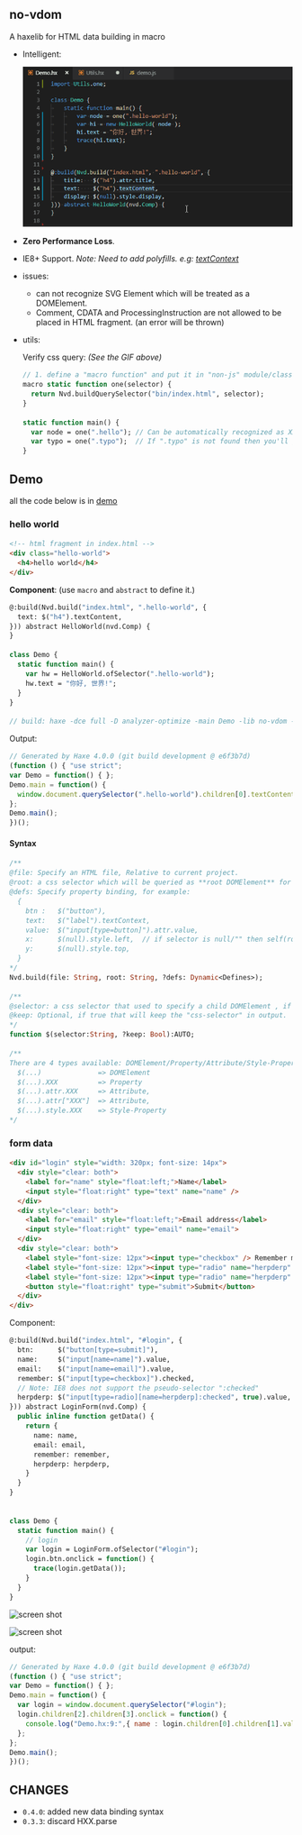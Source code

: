 no-vdom
--------

A haxelib for HTML data building in macro

* Intelligent:

  ![screen shot](demo/demo-3.gif)

* **Zero Performance Loss**.

* IE8+ Support. *Note: Need to add polyfills. e.g: [textContext](http://eligrey.com/blog/post/textcontent-in-ie8)*

* issues:
  - can not recognize SVG Element which will be treated as a DOMElement.
  - Comment, CDATA and ProcessingInstruction are not allowed to be placed in HTML fragment. (an error will be thrown)

* utils:

  Verify css query: *(See the GIF above)*

  ```haxe
  // 1. define a "macro function" and put it in "non-js" module/class file
  macro static function one(selector) {
    return Nvd.buildQuerySelector("bin/index.html", selector);
  }

  static function main() {
    var node = one(".hello"); // Can be automatically recognized as XXXElement
    var typo = one(".typo");  // If ".typo" is not found then you'll get an error
  }
  ```

## Demo

all the code below is in [demo](demo/Demo.hx?ts=4)

### hello world

```html
<!-- html fragment in index.html -->
<div class="hello-world">
  <h4>hello world</h4>
</div>
```

**Component**: (use `macro` and `abstract` to define it.)

```haxe
@:build(Nvd.build("index.html", ".hello-world", {
  text: $("h4").textContent,
})) abstract HelloWorld(nvd.Comp) {
}

class Demo {
  static function main() {
    var hw = HelloWorld.ofSelector(".hello-world");
    hw.text = "你好, 世界!";
  }
}

// build: haxe -dce full -D analyzer-optimize -main Demo -lib no-vdom -js demo.js
```

Output:

```js
// Generated by Haxe 4.0.0 (git build development @ e6f3b7d)
(function () { "use strict";
var Demo = function() { };
Demo.main = function() {
  window.document.querySelector(".hello-world").children[0].textContent = "你好, 世界!";
};
Demo.main();
})();
```

#### Syntax

```haxe
/**
@file: Specify an HTML file, Relative to current project.
@root: a css selector which will be queried as **root DOMElement** for the Component.
@defs: Specify property binding, for example:
  {
    btn :   $("button"),
    text:   $("label").textContext,
    value:  $("input[type=button]").attr.value,
    x:      $(null).style.left,  // if selector is null/"" then self(root DOMElement).
    y:      $(null).style.top,
  }
*/
Nvd.build(file: String, root: String, ?defs: Dynamic<Defines>);

/**
@selector: a css selector that used to specify a child DOMElement , if null it's represented as root DOMElement.
@keep: Optional, if true that will keep the "css-selector" in output.
*/
function $(selector:String, ?keep: Bool):AUTO;

/**
There are 4 types available: DOMElement/Property/Attribute/Style-Property
  $(...)              => DOMElement
  $(...).XXX          => Property
  $(...).attr.XXX     => Attribute,
  $(...).attr["XXX"]  => Attribute,
  $(...).style.XXX    => Style-Property
*/
```

### form data

```html
<div id="login" style="width: 320px; font-size: 14px">
  <div style="clear: both">
    <label for="name" style="float:left;">Name</label>
    <input style="float:right" type="text" name="name" />
  </div>
  <div style="clear: both">
    <label for="email" style="float:left;">Email address</label>
    <input style="float:right" type="email" name="email">
  </div>
  <div style="clear: both">
    <label style="font-size: 12px"><input type="checkbox" /> Remember me </label>
    <label style="font-size: 12px"><input type="radio" name="herpderp" value="herp" checked="checked" /> Herp </label>
    <label style="font-size: 12px"><input type="radio" name="herpderp" value="derp" /> Derp </label>
    <button style="float:right" type="submit">Submit</button>
  </div>
</div>
```

Component:

```hx
@:build(Nvd.build("index.html", "#login", {
  btn:      $("button[type=submit]"),
  name:     $("input[name=name]").value,
  email:    $("input[name=email]").value,
  remember: $("input[type=checkbox]").checked,
  // Note: IE8 does not support the pseudo-selector ":checked"
  herpderp: $("input[type=radio][name=herpderp]:checked", true).value,
})) abstract LoginForm(nvd.Comp) {
  public inline function getData() {
    return {
      name: name,
      email: email,
      remember: remember,
      herpderp: herpderp,
    }
  }
}


class Demo {
  static function main() {
    // login
    var login = LoginForm.ofSelector("#login");
    login.btn.onclick = function() {
      trace(login.getData());
    }
  }
}
```

![screen shot](demo/demo.gif)

![screen shot](demo/demo-2.gif)

output:

```js
// Generated by Haxe 4.0.0 (git build development @ e6f3b7d)
(function () { "use strict";
var Demo = function() { };
Demo.main = function() {
  var login = window.document.querySelector("#login");
  login.children[2].children[3].onclick = function() {
    console.log("Demo.hx:9:",{ name : login.children[0].children[1].value, email : login.children[1].children[1].value, remember : login.children[2].children[0].children[0].checked, herpderp : login.querySelector("input[type=radio][name=herpderp]:checked").value});
  };
};
Demo.main();
})();
```

## CHANGES

* `0.4.0`: added new data binding syntax
* `0.3.3`: discard HXX.parse
